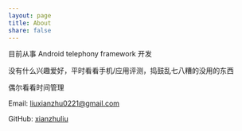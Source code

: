 ```yaml
---
layout: page
title: About
share: false
---
```



目前从事 Android telephony framework 开发

没有什么兴趣爱好，平时看看手机/应用评测，捣鼓乱七八糟的没用的东西

偶尔看看时间管理



Email: liuxianzhu0221@gmail.com

GitHub: [xianzhuliu](https://github.com/xianzhuliu)
